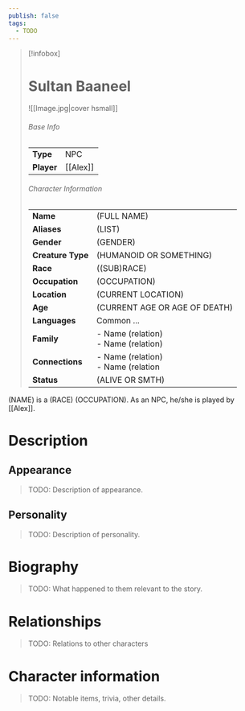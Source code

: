 ```yaml
---
publish: false
tags:
  - TODO
---
```

> [!infobox]  
> # Sultan Baaneel 
> ![[Image.jpg|cover hsmall]]  
> ###### Base Info
> | | |  
> |---|---|  
> | **Type** | NPC |
> | **Player** | [[Alex]] |
> ###### Character Information  
> | | |  
> |---|---|  
> | **Name** | (FULL NAME)|
> | **Aliases** | (LIST) |
> | **Gender** | (GENDER) | 
> | **Creature Type** | (HUMANOID OR SOMETHING) |
> | **Race** | ((SUB)RACE) |  
> | **Occupation** | (OCCUPATION) |  
> | **Location** | (CURRENT LOCATION) |
> | **Age** | (CURRENT AGE OR AGE OF DEATH) |
> | **Languages** | Common ... |  
> | **Family** | - Name (relation)<br>- Name (relation) |
> | **Connections** | - Name (relation)<br>- Name (relation |
> | **Status** | (ALIVE OR SMTH) |

(NAME) is a (RACE) (OCCUPATION). As an NPC, he/she is played by [[Alex]].
# Description
## Appearance
> TODO: Description of appearance.
## Personality
> TODO: Description of personality.
# Biography
> TODO: What happened to them relevant to the story.
# Relationships
> TODO: Relations to other characters
# Character information
> TODO: Notable items, trivia, other details.